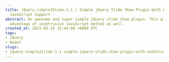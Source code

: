 ```yaml
---
title: jQuery.simpleJSlide-1.1 / Simple jQuery Slide Show Plugin With Unobtrusive
  JavaScript Support
abstract: An awesome and super simple jQuery slide show plugin. This plugin also takes
  advantage of unobtrusive JavaScript method as well.
created_at: 2011-05-24 12:44:00 +0000 UTC
tags:
- JQuery
- NuGet
slugs:
- jquery-simplejslide-1-1-simple-jquery-slide-show-plugin-with-unobtrusive-javascript-support
---
```

